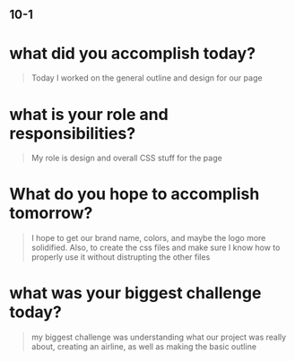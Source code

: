 ## 10-1
# what did you accomplish today?
> Today I worked on the general outline and design for our page
# what is your role and responsibilities?
> My role is design and overall CSS stuff for the page
# What do you hope to accomplish tomorrow?
> I hope to get our brand name, colors, and maybe the logo more solidified. Also, to create the css files and make sure I know how to properly use it without distrupting the other files
# what was your biggest challenge today?
> my biggest challenge was understanding what our project was really about, creating an airline, as well as making the basic outline
